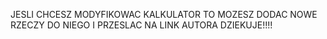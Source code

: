 JESLI CHCESZ MODYFIKOWAC KALKULATOR TO MOZESZ DODAC NOWE RZECZY DO NIEGO I PRZESLAC NA LINK AUTORA
DZIEKUJE!!!!